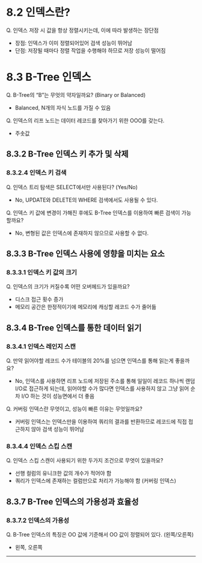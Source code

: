 # 8.2 인덱스란?

Q. 인덱스 저장 시 값을 항상 정렬시키는데, 이에 따라 발생하는 장단점

- 장점: 인덱스가 이미 정렬되어있어 검색 성능이 뛰어남
- 단점: 저장될 때마다 정렬 작업을 수행해야 하므로 저장 성능이 떨어짐

# 8.3 B-Tree 인덱스

Q. B-Tree의 “B”는 무엇의 약자일까요? (Binary or Balanced)

- Balanced, N개의 자식 노드를 가질 수 있음

Q. 인덱스의 리프 노드는 데이터 레코드를 찾아가기 위한 OOO를 갖는다.

- 주솟값

## 8.3.2 B-Tree 인덱스 키 추가 및 삭제

### 8.3.2.4 인덱스 키 검색

Q. 인덱스 트리 탐색은 SELECT에서만 사용된다? (Yes/No)

- No, UPDATE와 DELETE의 WHERE 검색에서도 사용될 수 있다.

Q. 인덱스 키 값에 변경이 가해진 후에도 B-Tree 인덱스를 이용하여 빠른 검색이 가능할까요?

- No, 변형된 값은 인덱스에 존재하지 않으므로 사용할 수 없다.

## 8.3.3 B-Tree 인덱스 사용에 영향을 미치는 요소

### 8.3.3.1 인덱스 키 값의 크기

Q. 인덱스의 크기가 커질수록 어떤 오버헤드가 있을까요?

- 디스크 접근 횟수 증가
- 메모리 공간은 한정적이기에 메모리에 캐싱할 레코드 수가 줄어듦

## 8.3.4 B-Tree 인덱스를 통한 데이터 읽기

### 8.3.4.1 인덱스 레인지 스캔

Q. 만약 읽어야할 레코드 수가 테이블의 20%를 넘으면 인덱스를 통해 읽는게 좋을까요?

- No, 인덱스를 사용하면 리프 노드에 저장된 주소를 통해 일일이 레코드 하나씩 랜덤 I/O로 접근하게 되는데, 읽어야할 수가 많다면 인덱스를 사용하지 않고 그냥 읽어 순차 I/O 하는 것이 성능면에서 더 좋음

Q. 커버링 인덱스란 무엇이고, 성능이 빠른 이유는 무엇일까요?

- 커버링 인덱스는 인덱스만을 이용하여 쿼리의 결과를 반환하므로 레코드에 직접 접근하지 않아 검색 성능이 뛰어남

### 8.3.4.4 인덱스 스킵 스캔

Q. 인덱스 스킵 스캔이 사용되기 위한 두가지 조건으로 무엇이 있을까요?

- 선행 컬럼의 유니크한 값의 개수가 적어야 함
- 쿼리가 인덱스에 존재하는 컬럼만으로 처리가 가능해야 함 (커버링 인덱스)

## 8.3.7 B-Tree 인덱스의 가용성과 효율성

### 8.3.7.2 인덱스의 가용성

Q. B-Tree 인덱스의 특징은 OO 값에 기준해서 OO 값이 정렬되어 있다. (왼쪽/오른쪽)

- 왼쪽, 오른쪽

---